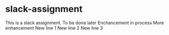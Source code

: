# slack-assignment
This is a slack assignment. To be done later
Enchancement in process
More enhancement
New line 1
New line 2
New line 3
